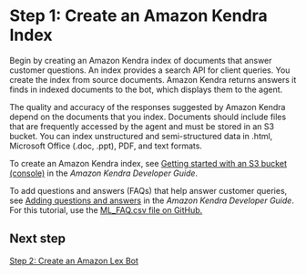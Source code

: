 # Step 1: Create an Amazon Kendra Index<a name="agent-step-1"></a>

Begin by creating an Amazon Kendra index of documents that answer customer questions\. An index provides a search API for client queries\. You create the index from source documents\. Amazon Kendra returns answers it finds in indexed documents to the bot, which displays them to the agent\.

The quality and accuracy of the responses suggested by Amazon Kendra depend on the documents that you index\. Documents should include files that are frequently accessed by the agent and must be stored in an S3 bucket\. You can index unstructured and semi\-structured data in \.html, Microsoft Office \(\.doc, \.ppt\), PDF, and text formats\. 

To create an Amazon Kendra index, see [Getting started with an S3 bucket \(console\)](https://docs.aws.amazon.com/kendra/latest/dg/gs-console.html) in the *Amazon Kendra Developer Guide*\.

To add questions and answers \(FAQs\) that help answer customer queries, see [Adding questions and answers](https://docs.aws.amazon.com/kendra/latest/dg/in-creating-faq.html) in the *Amazon Kendra Developer Guide*\. For this tutorial, use the [ML\_FAQ\.csv file on GitHub\.](https://github.com/awsdocs/amazon-lex-developer-guide/blob/master/example_apps/agent_assistance_bot/ML_FAQ.csv)

## Next step<a name="agent-step-1-next"></a>

[Step 2: Create an Amazon Lex Bot](agent-step-2.md)